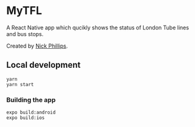 # MyTFL

A React Native app which qucikly shows the status of London Tube lines and bus stops.

Created by [Nick Phillips](https://n1ck.dev).

## Local development
```
yarn
yarn start
```

### Building the app
```
expo build:android
expo build:ios
```
